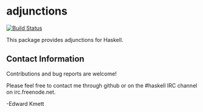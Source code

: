 adjunctions
==========

[![Build Status](https://secure.travis-ci.org/ekmett/adjunctions.png?branch=master)](http://travis-ci.org/ekmett/adjunctions)

This package provides adjunctions for Haskell.

Contact Information
-------------------

Contributions and bug reports are welcome!

Please feel free to contact me through github or on the #haskell IRC channel on irc.freenode.net.

-Edward Kmett
